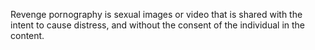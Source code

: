 Revenge pornography is sexual images or video that is shared with the intent to cause distress, and without the consent of the individual in the content.